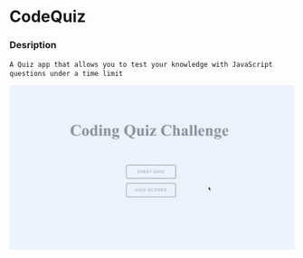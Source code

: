 # CodeQuiz


### Desription
```
A Quiz app that allows you to test your knowledge with JavaScript questions under a time limit 
```




     
    
     

![](assets/coding.gif)

